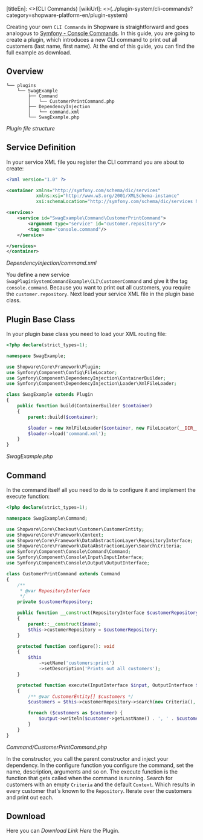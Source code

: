 [titleEn]: <>(CLI Commands)
[wikiUrl]: <>(../plugin-system/cli-commands?category=shopware-platform-en/plugin-system)

Creating your own `CLI Commands` in Shopware is straightforward and goes analogous to [Symfony - Console Commands](https://symfony.com/doc/current/console.html).
In this guide, you are going to create a plugin, which introduces a new CLI command to print out all customers (last name, first name).
At the end of this guide, you can find the full example as download.


## Overview
```
└── plugins
    └── SwagExample
        ├── Command
        │   └── CustomerPrintCommand.php
        ├── DependencyInjection
        │   └── command.xml
        └── SwagExample.php
```
*Plugin file structure*

## Service Definition
In your service XML file you register the CLI command you are about to create:

```xml
<?xml version="1.0" ?>

<container xmlns="http://symfony.com/schema/dic/services"
           xmlns:xsi="http://www.w3.org/2001/XMLSchema-instance"
           xsi:schemaLocation="http://symfony.com/schema/dic/services http://symfony.com/schema/dic/services/services-1.0.xsd">

<services>
    <service id="SwagExample\Command\CustomerPrintCommand">
        <argument type="service" id="customer.repository"/>
        <tag name="console.command"/>
    </service>

</services>
</container>
```
*DependencyInjection/command.xml*

You define a new service `SwagPluginSystemCommandExample\CLI\CustomerCommand` and give it the tag `console.command`.
Because you want to print out all customers, you require the `customer.repository`.
Next load your service XML file in the plugin base class.

## Plugin Base Class
In your plugin base class you need to load your XML routing file: 

```php
<?php declare(strict_types=1);

namespace SwagExample;

use Shopware\Core\Framework\Plugin;
use Symfony\Component\Config\FileLocator;
use Symfony\Component\DependencyInjection\ContainerBuilder;
use Symfony\Component\DependencyInjection\Loader\XmlFileLoader;

class SwagExample extends Plugin
{
    public function build(ContainerBuilder $container)
    {
        parent::build($container);

        $loader = new XmlFileLoader($container, new FileLocator(__DIR__ . '/DependencyInjection'));
        $loader->load('command.xml');
    }
}
```
*SwagExample.php*

## Command
In the command itself all you need to do is to configure it and implement the execute function:

```php
<?php declare(strict_types=1);

namespace SwagExample\Command;

use Shopware\Core\Checkout\Customer\CustomerEntity;
use Shopware\Core\Framework\Context;
use Shopware\Core\Framework\DataAbstractionLayer\RepositoryInterface;
use Shopware\Core\Framework\DataAbstractionLayer\Search\Criteria;
use Symfony\Component\Console\Command\Command;
use Symfony\Component\Console\Input\InputInterface;
use Symfony\Component\Console\Output\OutputInterface;

class CustomerPrintCommand extends Command
{
    /**
     * @var RepositoryInterface 
     */
    private $customerRepository;

    public function __construct(RepositoryInterface $customerRepository, $name = null)
    {
        parent::__construct($name);
        $this->customerRepository = $customerRepository;
    }

    protected function configure(): void
    {
        $this
            ->setName('customers:print')
            ->setDescription('Prints out all customers');
    }

    protected function execute(InputInterface $input, OutputInterface $output): void
    {
        /** @var CustomerEntity[] $customers */
        $customers = $this->customerRepository->search(new Criteria(), Context::createDefaultContext())->getElements();

        foreach ($customers as $customer) {
            $output->writeln($customer->getLastName() . ', ' . $customer->getFirstName());
        }
    }
}
```
*Command/CustomerPrintCommand.php*

In the constructor, you call the parent constructor and inject your dependency. In the configure function you 
configure the command, set the name, description, arguments and so on. The execute function is the function that gets called
when the command is running. Search for customers with an empty `Criteria` and the default `Context`.
Which results in every customer that's known to the `Repository`. Iterate over the customers and print out each.

## Download
Here you can *Download Link Here* the Plugin.